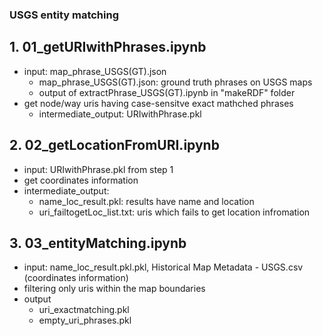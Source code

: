 ### USGS entity matching

## 1. 01_getURIwithPhrases.ipynb
- input: map_phrase_USGS(GT).json
	- map_phrase_USGS(GT).json: ground truth phrases on USGS maps
	- output of extractPhrase_USGS(GT).ipynb in "makeRDF" folder
- get node/way uris having case-sensitve exact mathched phrases
	- intermediate_output: URIwithPhrase.pkl

## 2. 02_getLocationFromURI.ipynb
- input: URIwithPhrase.pkl from step 1
- get coordinates information
- intermediate_output:
	- name_loc_result.pkl: results have name and location
	- uri_failtogetLoc_list.txt: uris which fails to get location infromation

## 3. 03_entityMatching.ipynb
- input: name_loc_result.pkl.pkl, Historical Map Metadata - USGS.csv (coordinates information)
- filtering only uris within the map boundaries
- output
	- uri_exactmatching.pkl 
	- empty_uri_phrases.pkl